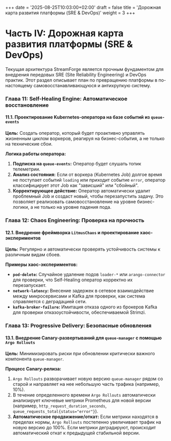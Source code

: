 +++
date = '2025-08-25T10:03:00+02:00'
draft = false
title = 'Дорожная карта развития платформы (SRE & DevOps)'
weight = 3
+++

# Часть IV: Дорожная карта развития платформы (SRE & DevOps)

Текущая архитектура StreamForge является прочным фундаментом для внедрения передовых SRE (Site Reliability Engineering) и DevOps практик. Этот раздел описывает план по превращению платформы в по-настоящему самовосстанавливающуюся и антихрупкую систему.

### **Глава 11: Self-Healing Engine: Автоматическое восстановление**

#### **11.1. Проектирование Kubernetes-оператора на базе событий из `queue-events`**

**Цель:** Создать оператор, который будет проактивно управлять жизненным циклом воркеров, реагируя на бизнес-события, а не только на технические сбои.

**Логика работы оператора:**
1.  **Подписка на `queue-events`:** Оператор будет слушать топик телеметрии.
2.  **Анализ состояния:** Если от воркера (Kubernetes Job) долгое время не поступает событий `loading` или приходит событие `error`, оператор классифицирует этот Job как "зависший" или "сбойный".
3.  **Корректирующее действие:** Оператор автоматически удалит проблемный Job и создаст новый, чтобы перезапустить задачу. Это позволяет реализовать самовосстановление на уровне бизнес-логики, а не только на уровне падения пода.

### **Глава 12: Chaos Engineering: Проверка на прочность**

#### **12.1. Внедрение фреймворка `LitmusChaos` и проектирование хаос-экспериментов**

**Цель:** Регулярно и автоматически проверять устойчивость системы к различным видам сбоев.

**Примеры хаос-экспериментов:**
*   **`pod-delete`:** Случайное удаление подов `loader-*` или `arango-connector` для проверки, что Self-Healing оператор корректно их перезапускает.
*   **`network-latency`:** Внесение задержек в сетевое взаимодействие между микросервисами и Kafka для проверки, как система справляется с деградацией сети.
*   **`kafka-broker-failure`:** Имитация отказа одного из брокеров Kafka для проверки отказоустойчивости, обеспечиваемой Strimzi.

### **Глава 13: Progressive Delivery: Безопасные обновления**

#### **13.1. Внедрение Canary-развертываний для `queue-manager` с помощью `Argo Rollouts`**

**Цель:** Минимизировать риски при обновлении критически важного компонента `queue-manager`.

**Процесс Canary-релиза:**
1.  `Argo Rollouts` разворачивает новую версию `queue-manager` рядом со старой и направляет на нее небольшую часть трафика (например, 10%).
2.  В течение определенного времени `Argo Rollouts` автоматически анализирует ключевые метрики Prometheus для новой версии (например, `http_request_duration_seconds`, `queue_requests_total{status="error"}`).
3.  **Автоматическое продвижение/откат:** Если метрики находятся в пределах нормы, `Argo Rollouts` постепенно увеличивает трафик на новую версию до 100%. Если метрики деградируют, происходит автоматический откат к предыдущей стабильной версии.
